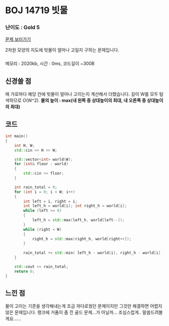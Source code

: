 
# BOJ 14719 빗물

### 난이도 : Gold 5
[문제 보러가기](https://www.acmicpc.net/problem/14719)

2차원 모양의 지도에 빗물이 얼마나 고일지 구하는 문제입니다.

###
메모리 : 2020kb, 시간 : 0ms, 코드길이 ~300B


## 신경쓸 점

매 가로마다 해당 칸에 빗물이 얼마나 고이는지 계산해서 더했습니다. 길이 W를 모두 탐색하므로 O(W^2).
**물의 높이 : max(내 왼쪽 중 상대높이의 최대, 내 오른쪽 중 상대높이의 최대)**

## 코드

```C++
int main() 
{
	int H, W;
	std::cin >> H >> W;

	std::vector<int> world(W);
	for (int& floor : world) 
	{
		std::cin >> floor;
	}

	int rain_total = 0;
	for (int i = 0; i < W; i++) 
	{
		int left = i, right = i;
		int left_h = world[i]; int right_h = world[i];
		while (left >= 0) 
		{
			left_h = std::max(left_h, world[left--]);
		}
		while (right < W) 
		{
			right_h = std::max(right_h, world[right++]);
		}
		
		rain_total += std::min( left_h - world[i], right_h - world[i] );
	}

	std::cout << rain_total;
	return 0;
}
```

## 느낀 점
물이 고이는 기준을 생각해내는게 조금 까다로웠던 문제이지만 그것만 해결하면 어렵지 않은 문제입니다.
랭크에 거품이 좀 낀 골드 문제...가 아닐까... 조심스럽게.. 말씀드려볼게요......
